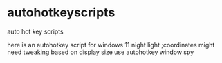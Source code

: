 # autohotkeyscripts
auto hot key scripts


here is an autohotkey script for windows 11 night light
;coordinates might need tweaking based on display size use autohotkey window spy
